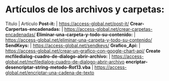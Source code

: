 # Artículos de los archivos y carpetas:

 Título | Artículo
 **Post-it:** | https://access-global.net/post-it/
 **Crear-Carpertas-encadenadas:** | https://access-global.net/crear-carpetas-encadenadas/
 **Eliminar-una-carpeta-y-todo-su-contenido:** | https://access-global.net/eliminar-una-carpeta-y-todo-su-contenido/
 **SendKeys:** | https://access-global.net/sendkeys/
 **Grafico_Api:** | https://access-global.net/crear-un-grafico-con-google-chart-api/
 **Create mcfiledialog-cuadro-de-dialogo-abrir-archivo:** | https://access-global.net/mcfiledialog-cuadro-de-dialogo-abrir-archivo
 **encriptar-desencriptar-string-metodo-Rot13.vba** | https://access-global.net/encriptar-una-cadena-de-texto